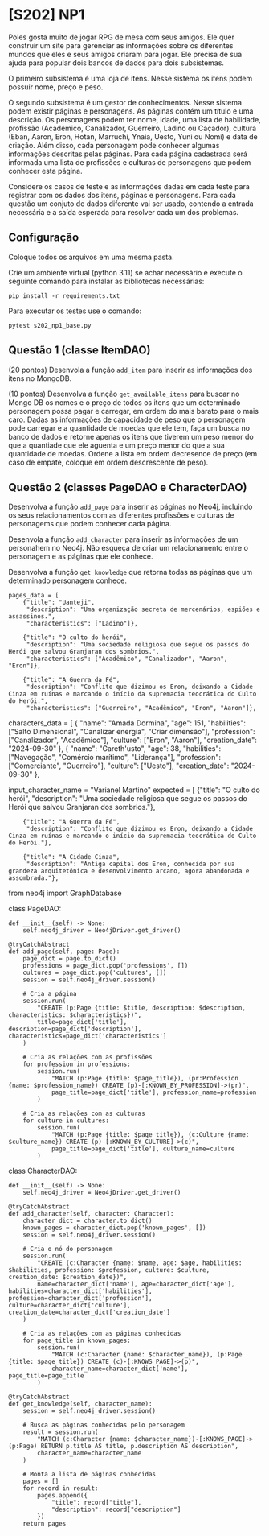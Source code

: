 # [S202] NP1

Poles gosta muito de jogar RPG de mesa com seus amigos. Ele quer construir um site para gerenciar as informações sobre os diferentes mundos que eles e seus amigos criaram para jogar. Ele precisa de sua ajuda para popular dois bancos de dados para dois subsistemas. 

O primeiro subsistema é uma loja de itens. Nesse sistema os itens podem possuir nome, preço e peso.

O segundo subsistema é um gestor de conhecimentos. Nesse sistema podem existir páginas e personagens. As páginas contém um título e uma descrição. Os personagens podem ter nome, idade, uma lista de habilidade, profissão (Acadêmico, Canalizador, Guerreiro, Ladino ou Caçador), cultura (Eban, Aaron, Eron, Hotan, Marruchi, Ynaia, Uesto, Yuni ou Nomi) e data de criação. Além disso, cada personagem pode conhecer algumas informações descritas pelas páginas. Para cada página cadastrada será informada uma lista de profissões e culturas de personagens que podem conhecer esta página.

Considere os casos de teste e as informações dadas em cada teste para registrar com os dados dos itens, páginas e personagens. Para cada questão um conjuto de dados diferente vai ser usado, contendo a entrada necessária e a saída esperada para resolver cada um dos problemas.

## Configuração

Coloque todos os arquivos em uma mesma pasta.

Crie um ambiente virtual (python 3.11) se achar necessário e execute o seguinte comando para instalar as bibliotecas necessárias:

`pip install -r requirements.txt`

Para executar os testes use o comando:

`pytest s202_np1_base.py`


## Questão 1 (classe ItemDAO)

(20 pontos) Desenvola a função `add_item` para inserir as informações dos itens no MongoDB. 

(10 pontos) Desenvolva a função `get_available_itens` para buscar no Mongo DB os nomes e o preço de todos os itens que um determinado personagem possa pagar e carregar, em ordem do mais barato para o mais caro. Dadas as informações de capacidade de peso que o personagem pode carregar e a quantidade de moedas que ele tem, faça um busca no banco de dados e retorne apenas os itens que tiverem um peso menor do que a quantiade que ele aguenta e um preço menor do que a sua quantidade de moedas. Ordene a lista em ordem decresence de preço (em caso de empate, coloque em ordem descrescente de peso).

## Questão 2 (classes PageDAO e CharacterDAO)

Desenvolva a função `add_page` para inserir as páginas no Neo4j, incluindo os seus relacionamentos com as diferentes profissões e culturas de personagems que podem conhecer cada página. 

Desenvola a função `add_character` para inserir as informações de um personahem no Neo4j. Não esqueça de criar um relacionamento entre o personagem e as páginas que ele conhece.

Desenvolva a função `get_knowledge` que retorna todas as páginas que um determinado personagem conhece.

    pages_data = [
        {"title": "Uanteji",
         "description": "Uma organização secreta de mercenários, espiões e assassinos.",
         "characteristics": ["Ladino"]},

        {"title": "O culto do herói",
         "description": "Uma sociedade religiosa que segue os passos do Herói que salvou Granjaran dos sombrios.",
         "characteristics": ["Acadêmico", "Canalizador", "Aaron", "Eron"]},

        {"title": "A Guerra da Fé",
         "description": "Conflito que dizimou os Eron, deixando a Cidade Cinza em ruínas e marcando o início da supremacia teocrática do Culto do Herói.",
         "characteristics": ["Guerreiro", "Acadêmico", "Eron", "Aaron"]},


characters_data = [
        {
            "name": "Amada Dormina",
            "age": 151,
            "habilities": ["Salto Dimensional", "Canalizar energia", "Criar dimensão"],
            "profession": ["Canalizador", "Acadêmico"],
            "culture": ["Eron", "Aaron"],
            "creation_date": "2024-09-30"
        },
        {
            "name": "Gareth'usto",
            "age": 38,
            "habilities": ["Navegação", "Comércio marítimo", "Liderança"],
            "profession": ["Comerciante", "Guerreiro"],
            "culture": ["Uesto"],
            "creation_date": "2024-09-30"
        },

input_character_name = "Varianel Martino"
    expected = [
        {"title": "O culto do herói",
         "description": "Uma sociedade religiosa que segue os passos do Herói que salvou Granjaran dos sombrios."},

        {"title": "A Guerra da Fé",
         "description": "Conflito que dizimou os Eron, deixando a Cidade Cinza em ruínas e marcando o início da supremacia teocrática do Culto do Herói."},

        {"title": "A Cidade Cinza",
         "description": "Antiga capital dos Eron, conhecida por sua grandeza arquitetônica e desenvolvimento arcano, agora abandonada e assombrada."},


from neo4j import GraphDatabase

class PageDAO:

    def __init__(self) -> None:
        self.neo4j_driver = Neo4jDriver.get_driver()

    @tryCatchAbstract
    def add_page(self, page: Page):
        page_dict = page.to_dict()
        professions = page_dict.pop('professions', [])
        cultures = page_dict.pop('cultures', [])
        session = self.neo4j_driver.session()

        # Cria a página
        session.run(
            "CREATE (p:Page {title: $title, description: $description, characteristics: $characteristics})",
            title=page_dict['title'], description=page_dict['description'], characteristics=page_dict['characteristics']
        )

        # Cria as relações com as profissões
        for profession in professions:
            session.run(
                "MATCH (p:Page {title: $page_title}), (pr:Profession {name: $profession_name}) CREATE (p)-[:KNOWN_BY_PROFESSION]->(pr)",
                page_title=page_dict['title'], profession_name=profession
            )

        # Cria as relações com as culturas
        for culture in cultures:
            session.run(
                "MATCH (p:Page {title: $page_title}), (c:Culture {name: $culture_name}) CREATE (p)-[:KNOWN_BY_CULTURE]->(c)",
                page_title=page_dict['title'], culture_name=culture
            )


class CharacterDAO:

    def __init__(self) -> None:
        self.neo4j_driver = Neo4jDriver.get_driver()

    @tryCatchAbstract
    def add_character(self, character: Character):
        character_dict = character.to_dict()
        known_pages = character_dict.pop('known_pages', [])
        session = self.neo4j_driver.session()

        # Cria o nó do personagem
        session.run(
            "CREATE (c:Character {name: $name, age: $age, habilities: $habilities, profession: $profession, culture: $culture, creation_date: $creation_date})",
            name=character_dict['name'], age=character_dict['age'], habilities=character_dict['habilities'], profession=character_dict['profession'], culture=character_dict['culture'], creation_date=character_dict['creation_date']
        )

        # Cria as relações com as páginas conhecidas
        for page_title in known_pages:
            session.run(
                "MATCH (c:Character {name: $character_name}), (p:Page {title: $page_title}) CREATE (c)-[:KNOWS_PAGE]->(p)",
                character_name=character_dict['name'], page_title=page_title
            )

    @tryCatchAbstract
    def get_knowledge(self, character_name):
        session = self.neo4j_driver.session()

        # Busca as páginas conhecidas pelo personagem
        result = session.run(
            "MATCH (c:Character {name: $character_name})-[:KNOWS_PAGE]->(p:Page) RETURN p.title AS title, p.description AS description",
            character_name=character_name
        )

        # Monta a lista de páginas conhecidas
        pages = []
        for record in result:
            pages.append({
                "title": record["title"],
                "description": record["description"]
            })
        return pages